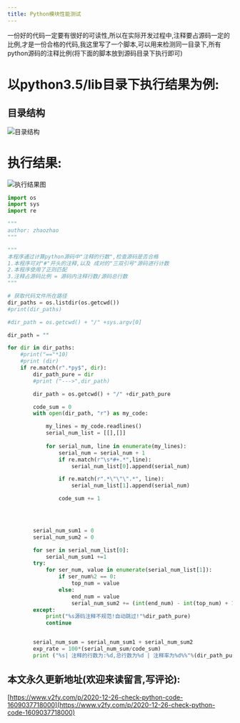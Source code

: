 ```yaml
---
title: Python模块性能测试
---
```




一份好的代码一定要有很好的可读性,所以在实际开发过程中,注释要占源码一定的比例,才是一份合格的代码,我这里写了一个脚本,可以用来检测同一目录下,所有python源码的注释比例(将下面的脚本放到源码目录下执行即可)

# 以python3.5/lib目录下执行结果为例:

## 目录结构

![目录结构](http://upload-images.jianshu.io/upload_images/3203841-d3945d16cf36d624.png?imageMogr2/auto-orient/strip%7CimageView2/2/w/1240)



# 执行结果:

![执行结果图](http://upload-images.jianshu.io/upload_images/3203841-9839708d603ee409.png?imageMogr2/auto-orient/strip%7CimageView2/2/w/1240)





```python
import os
import sys
import re

"""
author: zhaozhao
"""

"""
本程序通过计算python源码中"注释的行数",检查源码是否合格
1.本程序可对"#"开头的注释,以及 成对的"三双引号"源码进行计数
2.本程序使用了正则匹配
3.注释占源码比例 = 源码内注释行数/源码总行数
"""

# 获取代码文件所在路径
dir_paths = os.listdir(os.getcwd())
#print(dir_paths)

#dir_path = os.getcwd() + "/" +sys.argv[0]

dir_path = ""

for dir in dir_paths:
    #print("=="*10)
    #print (dir)
    if re.match(r".*py$", dir):
        dir_path_pure = dir
        #print ("--->",dir_path)

        dir_path = os.getcwd() + "/" +dir_path_pure

        code_sum = 0
        with open(dir_path, "r") as my_code:

            my_lines = my_code.readlines()
            serial_num_list = [[],[]]
            
            for serial_num, line in enumerate(my_lines):
                serial_num = serial_num + 1
                if re.match(r"\s*#+.*",line):
                    serial_num_list[0].append(serial_num)

                if re.match(r".*\"\"\".*", line):
                    serial_num_list[1].append(serial_num)

                code_sum += 1

                


        serial_num_sum1 = 0
        serial_num_sum2 = 0

        for ser in serial_num_list[0]:
            serial_num_sum1 +=1
        try:
            for ser_num, value in enumerate(serial_num_list[1]):
                if ser_num%2 == 0:
                    top_num = value
                else:
                    end_num = value
                    serial_num_sum2 += (int(end_num) - int(top_num) + 1)
        except:
            print("%s源码注释不规范!自动跳过!"%dir_path_pure)
            continue


        serial_num_sum = serial_num_sum1 + serial_num_sum2
        exp_rate = 100*(serial_num_sum/code_sum)
        print ("%s| 注释的行数为:%d,总行数为%d | 注释率为%d%%"%(dir_path_pure,serial_num_sum, code_sum,exp_rate))

```





## 本文永久更新地址(欢迎来读留言,写评论):

[https://www.v2fy.com/p/2020-12-26-check-python-code-1609037718000](https://www.v2fy.com/p/2020-12-26-check-python-code-1609037718000)


